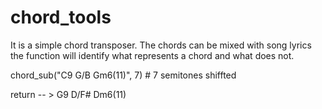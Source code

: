 # chord_tools
It is a simple chord transposer.
The chords can be mixed with song lyrics the function
will identify what represents a chord and what does not.

chord_sub("C9 G/B Gm6(11)", 7) # 7 semitones shiffted

return -- > G9 D/F# Dm6(11)    
